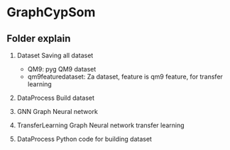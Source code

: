 # GraphCypSom

## Folder explain

1. Dataset
    Saving all dataset
    * QM9: pyg QM9 dataset
    * qm9featuredataset: Za dataset, feature is qm9 feature, for transfer learning

2. DataProcess
    Build dataset

3. GNN
    Graph Neural network

4. TransferLearning
    Graph Neural network transfer learning

5. DataProcess
    Python code for building dataset
    